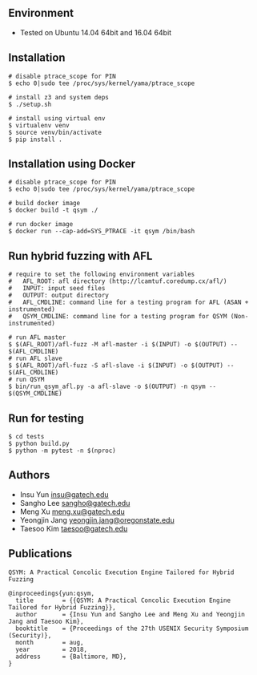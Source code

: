 ## Environment
- Tested on Ubuntu 14.04 64bit and 16.04 64bit

## Installation

~~~~{.sh}
# disable ptrace_scope for PIN
$ echo 0|sudo tee /proc/sys/kernel/yama/ptrace_scope

# install z3 and system deps
$ ./setup.sh

# install using virtual env
$ virtualenv venv
$ source venv/bin/activate
$ pip install .
~~~~

## Installation using Docker

~~~~{.sh}
# disable ptrace_scope for PIN
$ echo 0|sudo tee /proc/sys/kernel/yama/ptrace_scope

# build docker image
$ docker build -t qsym ./

# run docker image
$ docker run --cap-add=SYS_PTRACE -it qsym /bin/bash
~~~~


## Run hybrid fuzzing with AFL

~~~~{.sh}
# require to set the following environment variables
#   AFL_ROOT: afl directory (http://lcamtuf.coredump.cx/afl/)
#   INPUT: input seed files
#   OUTPUT: output directory
#   AFL_CMDLINE: command line for a testing program for AFL (ASAN + instrumented)
#   QSYM_CMDLINE: command line for a testing program for QSYM (Non-instrumented)

# run AFL master
$ $(AFL_ROOT)/afl-fuzz -M afl-master -i $(INPUT) -o $(OUTPUT) -- $(AFL_CMDLINE)
# run AFL slave
$ $(AFL_ROOT)/afl-fuzz -S afl-slave -i $(INPUT) -o $(OUTPUT) -- $(AFL_CMDLINE)
# run QSYM
$ bin/run_qsym_afl.py -a afl-slave -o $(OUTPUT) -n qsym -- $(QSYM_CMDLINE)
~~~~

## Run for testing

~~~~{.sh}
$ cd tests
$ python build.py
$ python -m pytest -n $(nproc)
~~~~

## Authors
- Insu Yun <insu@gatech.edu>
- Sangho Lee <sangho@gatech.edu>
- Meng Xu <meng.xu@gatech.edu>
- Yeongjin Jang <yeongjin.jang@oregonstate.edu>
- Taesoo Kim <taesoo@gatech.edu>

## Publications
```
QSYM: A Practical Concolic Execution Engine Tailored for Hybrid Fuzzing

@inproceedings{yun:qsym,
  title        = {{QSYM: A Practical Concolic Execution Engine Tailored for Hybrid Fuzzing}},
  author       = {Insu Yun and Sangho Lee and Meng Xu and Yeongjin Jang and Taesoo Kim},
  booktitle    = {Proceedings of the 27th USENIX Security Symposium (Security)},
  month        = aug,
  year         = 2018,
  address      = {Baltimore, MD},
}
```
